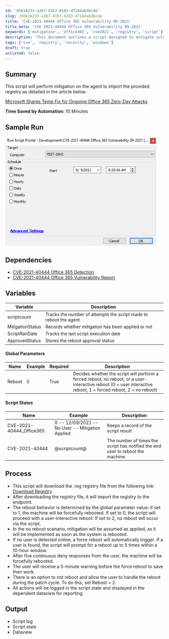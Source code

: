 ```yaml
---
id: '65b16233-a267-41b7-8183-d714dab3bc4e'
slug: /65b16233-a267-41b7-8183-d714dab3bc4e
title: 'CVE-2021-40444 Office 365 Vulnerability 09-2021'
title_meta: 'CVE-2021-40444 Office 365 Vulnerability 09-2021'
keywords: ['mitigation', 'office365', 'cve2021', 'registry', 'script']
description: 'This document outlines a script designed to mitigate vulnerabilities related to Office 365 zero-day attacks by importing a specific registry file. The process includes user interaction for reboots and logging of script actions for reporting purposes.'
tags: ['cve', 'registry', 'security', 'windows']
draft: true
unlisted: false
---
```


## Summary

This script will perform mitigation on the agent to import the provided registry as detailed in the article below.

[Microsoft Shares Temp Fix for Ongoing Office 365 Zero-Day Attacks](https://www.bleepingcomputer.com/news/security/microsoft-shares-temp-fix-for-ongoing-office-365-zero-day-attacks/amp/?__twitter_impression=true)

**Time Saved by Automation:** 10 Minutes

## Sample Run

![Sample Run](../../static/img/CVE-2021-40444-Office-365-Vulnerability-09-2021/image_1.png)

## Dependencies

- [CVE-2021-40444 Office 365 Detection](<./CVE-2021-40444 Office 365 Detection.md>)
- [CVE-2021-40444 Office 365 Vulnerability Report](<./CVE-2021-40444 Office 365 Vulnerability Report.md>)

## Variables

| Variable         | Description                                            |
|------------------|--------------------------------------------------------|
| scriptcount      | Tracks the number of attempts the script made to reboot the agent |
| MitigationStatus  | Records whether mitigation has been applied or not    |
| ScriptRanDate    | Tracks the last script execution date                  |
| ApprovedStatus    | Stores the reboot approval status                       |

#### Global Parameters

| Name   | Example | Required | Description                                                                                                                                         |
|--------|---------|----------|-----------------------------------------------------------------------------------------------------------------------------------------------------|
| Reboot | 0       | True     | Decides whether the script will perform a forced reboot, no reboot, or a user-interactive reboot (0 = user interactive reboot, 1 = forced reboot, 2 = no reboot) |

#### Script States

| Name                        | Example                                      | Description                                          |
|-----------------------------|----------------------------------------------|------------------------------------------------------|
| CVE-2021-40444_Office365   | 0 -- 12/09/2021 -- No User -- Mitigation Applied | Keeps a record of the script result                    |
| CVE-2021-40444             | @scriptcount@                               | The number of times the script has notified the end user to reboot the machine. |

## Process

- This script will download the .reg registry file from the following link: [Download Registry](https://download.bleepingcomputer.com/reg/disable-activex.reg)
- After downloading the registry file, it will import the registry to the endpoint.
- The reboot behavior is determined by the global parameter value: if set to 1, the machine will be forcefully rebooted. If set to 0, the script will proceed with a user-interactive reboot. If set to 2, no reboot will occur via the script.
- In the no reboot scenario, mitigation will be assumed as applied, as it will be implemented as soon as the system is rebooted.
- If no user is detected online, a force reboot will automatically trigger. If a user is found, the script will prompt for a reboot up to 5 times within a 10-hour window.
- After five continuous deny responses from the user, the machine will be forcefully rebooted.
- The user will receive a 5-minute warning before the force reboot to save their work.
- There is an option to not reboot and allow the user to handle the reboot during the patch cycle. To do this, set Reboot = 2.
- All actions will be logged in the script state and displayed in the dependent dataview for reporting.

## Output

- Script log
- Script state
- Dataview


